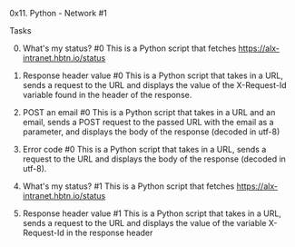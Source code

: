 0x11. Python - Network #1

Tasks

0. What's my status? #0
This is a Python script that fetches https://alx-intranet.hbtn.io/status

1. Response header value #0
This is a Python script that takes in a URL, sends a request to the URL and displays the value of the X-Request-Id variable found in the header of the response.

2. POST an email #0
This is a Python script that takes in a URL and an email, sends a POST request to the passed URL with the email as a parameter, and displays the body of the response (decoded in utf-8)

3. Error code #0
This is a Python script that takes in a URL, sends a request to the URL and displays the body of the response (decoded in utf-8).

4. What's my status? #1
This is a Python script that fetches https://alx-intranet.hbtn.io/status

5. Response header value #1
This is a Python script that takes in a URL, sends a request to the URL and displays the value of the variable X-Request-Id in the response header
